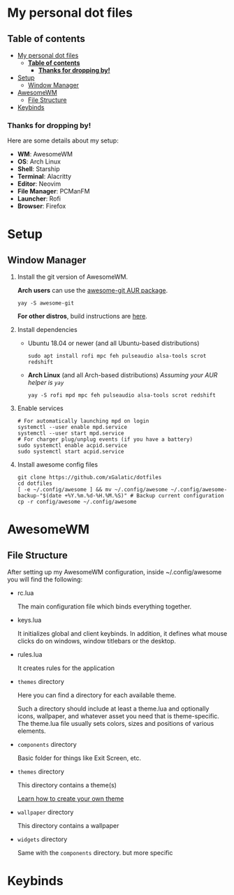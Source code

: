# My personal dot files

## **Table of contents**
- [My personal dot files](#my-personal-dot-files)
  - [**Table of contents**](#table-of-contents)
    - [**Thanks for dropping by!**](#thanks-for-dropping-by)
- [Setup](#setup)
  - [Window Manager](#window-manager)
- [AwesomeWM](#awesomewm)
  - [File Structure](#file-structure)
- [Keybinds](#keybinds)

### **Thanks for dropping by!**

Here are some details about my setup:

 - **WM**: AwesomeWM
 - **OS**: Arch Linux
 - **Shell**: Starship
 - **Terminal**: Alacritty
 - **Editor**: Neovim
 - **File  Manager**: PCManFM
 - **Launcher**: Rofi
 - **Browser**: Firefox

# Setup
## Window Manager
1. Install the git version of AwesomeWM.

    **Arch users** can use the [awesome-git AUR package](https://aur.archlinux.org/packages/awesome-git/).
    ```
    yay -S awesome-git
    ```
    **For other distros**, build instructions are [here](https://github.com/awesomeWM/awesome/#building-and-installation).
2. Install dependencies
    + Ubuntu 18.04 or newer (and all Ubuntu-based distributions)
        ```Shell
        sudo apt install rofi mpc feh pulseaudio alsa-tools scrot redshift
        ```
    + **Arch Linux** (and all Arch-based distributions)
        *Assuming your AUR helper is `yay`*
        ```Shell
        yay -S rofi mpd mpc feh pulseaudio alsa-tools scrot redshift
        ```
3. Enable services
    ``` Shell
    # For automatically launching mpd on login
    systemctl --user enable mpd.service
    systemctl --user start mpd.service
    # For charger plug/unplug events (if you have a battery)
    sudo systemctl enable acpid.service
    sudo systemctl start acpid.service
    ```
4. Install awesome config files
    ```Shell
    git clone https://github.com/xGalatic/dotfiles
    cd dotfiles
    [ -e ~/.config/awesome ] && mv ~/.config/awesome ~/.config/awesome-backup-"$(date +%Y.%m.%d-%H.%M.%S)" # Backup current configuration
    cp -r config/awesome ~/.config/awesome
    ```

# AwesomeWM
## File Structure
After setting up my AwesomeWM configuration, inside ~/.config/awesome you will find the following:

- rc.lua

    The main configuration file which binds everything together.
- keys.lua

    It initializes global and client keybinds. In addition, it defines what mouse clicks do on windows, window titlebars or the desktop.
- rules.lua

    It creates rules for the application
- `themes` directory

    Here you can find a directory for each available theme.

    Such a directory should include at least a theme.lua and optionally icons, wallpaper, and whatever asset you need that is theme-specific. The theme.lua file usually sets colors, sizes and positions of various elements.
- `components` directory
    
    Basic folder for things like Exit Screen, etc.
- `themes` directory
    
    This directory contains a theme(s)
    
    [Learn how to create your own theme](THEMES.md)
- `wallpaper` directory
  
    This directory contains a wallpaper
- `widgets` directory
   
   Same with the `components` directory. but more specific
# Keybinds